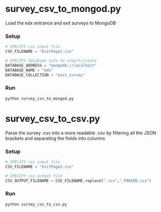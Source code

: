 # survey_csv_to_mongod.py 

Load the edx entrance and exit surveys to MongoDB

### Setup

```python
# SPECIFY csv input file
CSV_FILENAME = "ExitPage2.csv"

# SPECIFY database info to insert/create
DATABASE_ADDRESS = "mongodb://localhost"
DATABASE_NAME = "edx"
DATABASE_COLLECTION = "exit_survey"
```

### Run

```
python survey_csv_to_mongod.py
```

# survey_csv_to_csv.py

Parse the survey .csv into a more readable .csv by filtering all the JSON brackets and separating the fields into columns

### Setup

```python
# SPECIFY csv input file
CSV_FILENAME = "ExitPage2.csv"

# SPECIFY csv output file
CSV_OUTPUT_FILENAME = CSV_FILENAME.replace(".csv","_PARSED.csv")
```

### Run

```
python survey_csv_to_csv.py
```

